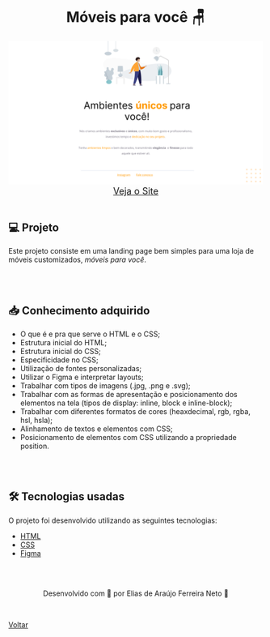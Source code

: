 <h1 align="center">Móveis para você 🪑</h1>

<img src="./demonstracao.png">


<div align="center">
    <a style="font-size: 18px" href="https://elias-neto.github.io/Explorer/nivel-02/stage-02/projeto01/index.html"> Veja o Site</a>
</div>


<br>

<h2> 💻 Projeto </h2>

Este projeto consiste em uma landing page bem simples para uma loja de móveis customizados, _móveis para você_.

<br>
<br>

<h2> 📥 Conhecimento adquirido </h2>

* O que é e pra que serve o HTML e o CSS;
* Estrutura inicial do HTML;
* Estrutura inicial do CSS;
* Especificidade no CSS;
* Utilização de fontes personalizadas;
* Utilizar o Figma e interpretar layouts;
* Trabalhar com tipos de imagens (.jpg, .png e .svg);
* Trabalhar com as formas de apresentação e posicionamento dos elementos na tela (tipos de display: inline, block e inline-block);
* Trabalhar com diferentes formatos de cores (heaxdecimal, rgb, rgba, hsl, hsla);
* Alinhamento de textos e elementos com CSS;
* Posicionamento de elementos com CSS utilizando a propriedade position.

<br>
<br>

<h2> 🛠 Tecnologias usadas </h2>

O projeto foi desenvolvido utilizando as seguintes tecnologias:

- [HTML](https://www.w3schools.com/html/)
- [CSS](https://www.w3schools.com/css/default.asp)
- [Figma](https://www.figma.com/design/)

<br>
<br>

<p align="center"> Desenvolvido com 💜 por Elias de Araújo Ferreira Neto 👋 <p>

<br>

<a href="../README.md">Voltar</a>